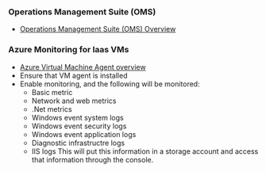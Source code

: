 ### Operations Management Suite (OMS)
* [Operations Management Suite (OMS) Overview](https://azure.microsoft.com/en-us/resources/videos/operations-management-suite-oms-overview/)

### Azure Monitoring for Iaas VMs
* [Azure Virtual Machine Agent overview](https://docs.microsoft.com/en-us/azure/virtual-machines/extensions/agent-windows)
* Ensure that VM agent is installed
* Enable monitoring, and the following will be monitored:
  * Basic metric
  * Network and web metrics
  * .Net metrics
  * Windows event system logs
  * Windows event security logs
  * Windows event application logs
  * Diagnostic infrastructre logs
  * IIS logs
This will put this information in a storage account and access that information through the console.


